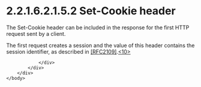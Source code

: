 <html dir="LTR" xmlns:mshelp="http://msdn.microsoft.com/mshelp" xmlns:ddue="http://ddue.schemas.microsoft.com/authoring/2003/5" xmlns:xlink="http://www.w3.org/1999/xlink" xmlns:tool="http://www.microsoft.com/tooltip">
    <head>
        <meta http-equiv="Content-Type" content="text/html; CHARSET=utf-8"></meta>
        <meta name="save" content="history"></meta>
        <title>2.2.1.6.2.1.5.2 Set-Cookie header</title>
        <xml>
            <mshelp:toctitle title="2.2.1.6.2.1.5.2 Set-Cookie header"></mshelp:toctitle>
            <mshelp:rltitle title="[MS-SSAS8]: Set-Cookie header"></mshelp:rltitle>
            <mshelp:keyword index="A" term="5bfdc6e5-531b-4be3-8081-e32cd837e9a5"></mshelp:keyword>
            <mshelp:attr name="DCSext.ContentType" value="open specification"></mshelp:attr>
            <mshelp:attr name="AssetID" value="5bfdc6e5-531b-4be3-8081-e32cd837e9a5"></mshelp:attr>
            <mshelp:attr name="TopicType" value="kbRef"></mshelp:attr>
            <mshelp:attr name="DCSext.Title" value="[MS-SSAS8]: Set-Cookie header" />
        </xml>
    </head>
    <body>
        <div id="header">
            <h1 class="heading">2.2.1.6.2.1.5.2 Set-Cookie header</h1>
        </div>
        <div id="mainSection">
            <div id="mainBody">
                <div id="allHistory" class="saveHistory"></div>
                <div id="sectionSection0" class="section" name="collapseableSection">
                    

<p>The Set-Cookie header can be included in the response for
the first HTTP request sent by a client.</p>

<p>The first request creates a session and the value of this
header contains the session identifier, as described in <a href="https://go.microsoft.com/fwlink/?LinkId=90315">[RFC2109]</a>.<a id="Appendix_A_Target_10"></a><a href="05c9e5c4-4566-418c-a56e-69fca8d73f4b.html#Appendix_A_10" aria-label="Product behavior note 10">&lt;10&gt;</a></p>


                </div>
            </div>
        </div>
    </body>
</html>